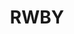 ---
title: RWBY
crosslinks:
- Pixiv
- WritingPrompts
- xkcd
- roosterteeth
- AskReddit
- RWBYOC
- livven
- '2013'
- DnDGreentext
- RWBYPrompts
- HFY
- whowouldwin
- StuffYangSays
- CardsAgainstRemnant
- RWBYNSFW
- notsafeforweiss
- SquaredCircle
- Warframe
- modnews
- nocontext
---